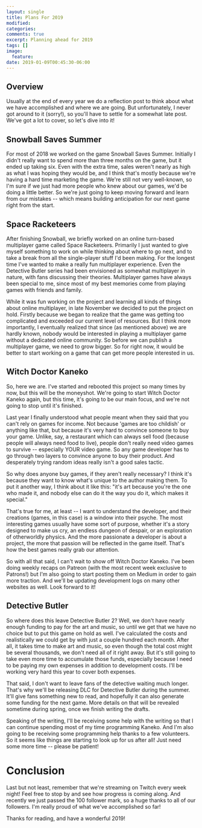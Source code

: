 ```yaml
---
layout: single
title: Plans For 2019
modified:
categories:
comments: true
excerpt: Planning ahead for 2019
tags: []
image:
  feature:
date: 2019-01-09T00:45:30-06:00
---
```


## Overview

Usually at the end of every year we do a reflection post to think about what we have accomplished and where we are going. But unfortunately, I never got around to it (sorry!), so you'll have to settle for a somewhat late post. We've got a lot to cover, so let's dive into it!

## Snowball Saves Summer

For most of 2018 we worked on the game Snowball Saves Summer. Initially I didn't really want to spend more than three months on the game, but it ended up taking six. Even with the extra time, sales weren't nearly as high as what I was hoping they would be, and I think that's mostly because we're having a hard time marketing the game. We're still not very well-known, so I'm sure if we just had more people who knew about our games, we'd be doing a little better. So we're just going to keep moving forward and learn from our mistakes -- which means building anticipation for our next game right from the start.

## Space Racketeers

After finishing Snowball, we briefly worked on an online turn-based multiplayer game called Space Racketeers. Primarily I just wanted to give myself something to work on while thinking about where to go next, and to take a break from all the single-player stuff I'd been making. For the longest time I've wanted to make a really fun multiplayer experience. Even the Detective Butler series had been envisioned as somewhat multiplayer in nature, with fans discussing their theories. Multiplayer games have always been special to me, since most of my best memories come from playing games with friends and family.

While it was fun working on the project and learning all kinds of things about online multiplayer, in late November we decided to put the project on hold. Firstly because we began to realize that the game was getting too complicated and exceeded our current level of resources. But I think more importantly, I eventually realized that since (as mentioned above) we are hardly known, nobody would be interested in playing a multiplayer game without a dedicated online community. So before we can publish a multiplayer game, we need to grow bigger. So for right now, it would be better to start working on a game that can get more people interested in us.

## Witch Doctor Kaneko

So, here we are. I've started and rebooted this project so many times by now, but this will be the moneyshot. We're going to start Witch Doctor Kaneko again, but this time, it's going to be our main focus, and we're not going to stop until it's finished.

Last year I finally understood what people meant when they said that you can't rely on games for income. Not because 'games are too childish' or anything like that, but because it's very hard to convince someone to buy your game. Unlike, say, a restaurant which can always sell food (because people will always need food to live), people don't really need video games to survive -- especially YOUR video game. So any game developer has to go through two layers to convince anyone to buy their product. And desperately trying random ideas really isn't a good sales tactic.

So why does anyone buy games, if they aren't really necessary? I think it's because they want to know what's unique to the author making them. To put it another way, I think about it like this:  "it's art because you're the one who made it, and nobody else can do it the way you do it, which makes it special."

That's true for me, at least -- I want to understand the developer, and their creations (games, in this case) is a window into their psyche. The most interesting games usually have some sort of purpose, whether it's a story designed to make us cry, an endless dungeon of despair, or an exploration of otherworldly physics. And the more passionate a developer is about a project, the more that passion will be reflected in the game itself. That's how the best games really grab our attention.

So with all that said, I can't wait to show off Witch Doctor Kaneko. I've been doing weekly recaps on Patreon (with the most recent week exclusive to Patrons!) but I'm also going to start posting them on Medium in order to gain more traction. And we'll be updating development logs on many other websites as well. Look forward to it!

## Detective Butler

So where does this leave Detective Butler 2? Well, we don't have nearly enough funding to pay for the art and music, so until we get that we have no choice but to put this game on hold as well. I've calculated the costs and realistically we could get by with just a couple hundred each month. After all, it takes time to make art and music, so even though the total cost might be several thousands, we don't need all of it right away. But it's still going to take even more time to accumulate those funds, especially because I need to be paying my own expenses in addition to development costs. I'll be working very hard this year to cover both expenses.

That said, I don't want to leave fans of the detective waiting much longer. That's why we'll be releasing DLC for Detective Butler during the summer. It'll give fans something new to read, and hopefully it can also generate some funding for the next game. More details on that will be revealed sometime during spring, once we finish writing the drafts.

Speaking of the writing, I'll be receiving some help with the writing so that I can continue spending most of my time programming Kaneko. And I'm also going to be receiving some programming help thanks to a few volunteers. So it seems like things are starting to look up for us after all! Just need some more time -- please be patient!

# Conclusion

Last but not least, remember that we're streaming on Twitch every week night! Feel free to stop by and see how progress is coming along. And recently we just passed the 100 follower mark, so a huge thanks to all of our followers. I'm really proud of what we've accomplished so far!

Thanks for reading, and have a wonderful 2019!